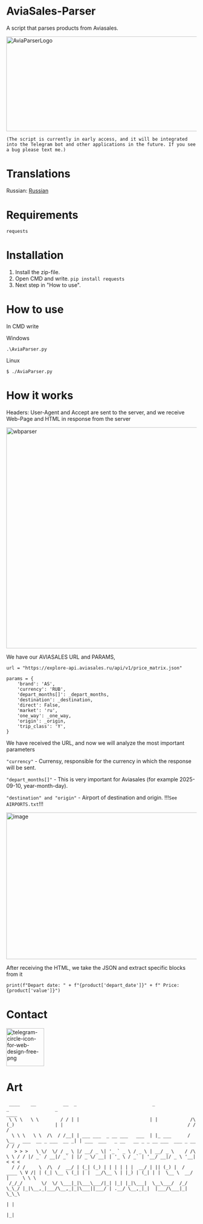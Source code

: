 # AviaSales-Parser
A script that parses products from Aviasales.

<img width="1211" height="250" alt="AviaParserLogo" src="https://github.com/user-attachments/assets/a4919fba-6049-4b53-9c05-985bc802ace6" />

```(The script is currently in early access, and it will be integrated into the Telegram bot and other applications in the future. If you see a bug please text me.)```

# Translations

Russian: [Russian](https://github.com/PiaPsyker918/AviaSales-Parser/tree/russian)

# Requirements 
```
requests
```

# Installation

1. Install the zip-file.
2. Open CMD and write.
```pip install requests```
3. Next step in "How to use".

# How to use

In CMD write 

Windows

```
.\AviaParser.py
```

Linux

```
$ ./AviaParser.py
```

# How it works

Headers: User-Agent and Accept are sent to the server, and we receive Web-Page and HTML in response from the server

<img width="1482" height="583" alt="wbparser" src="https://github.com/user-attachments/assets/e95e2cc4-d6da-4bcb-90b8-92f991931ca7" />

We have our AVIASALES URL and PARAMS,

```
url = "https://explore-api.aviasales.ru/api/v1/price_matrix.json"

params = {
    'brand': 'AS',
    'currency': 'RUB',
    'depart_months[]': _depart_months,
    'destination': _destination,
    'direct': False,
    'market': 'ru',
    'one_way': _one_way,
    'origin': _origin,
    'trip_class': 'Y',
}

```

We have received the URL, and now we will analyze the most important parameters

```"currency"``` - Currensy, responsible for the currency in which the response will be sent.

```"depart_months[]"``` - This is very important for Aviasales (for example 2025-09-10, year-month-day).

```"destination" and "origin"``` - Airport of destination and origin. !!!```See AIRPORTS.txt```!!!


<img width="727" height="387" alt="image" src="https://github.com/user-attachments/assets/5004887c-aefa-4149-9805-04cd17fa5b2a" />

After receiving the HTML, we take the JSON and extract specific blocks from it

```
print(f"Depart date: " + f"{product['depart_date']}" + f" Price: {product['value']}")
```

# Contact

[<img width="100" height="100" alt="telegram-circle-icon-for-web-design-free-png" src="https://github.com/user-attachments/assets/1e4c0cb3-a856-417b-86d1-29354b2d92a8" />](https://t.me/Girlanda228)

# Art

```
 ____    __          __  _                            _                       _                 _                                                ____
 \ \ \   \ \        / / | |                          | |            /\       (_)               | |                                              / / /
  \ \ \   \ \  /\  / /__| | ___ ___  _ __ ___   ___  | |_ ___      /  \__   ___  __ _ ___  __ _| | ___  ___   _ __   __ _ _ __ ___  ___ _ __   / / / 
   > > >   \ \/  \/ / _ \ |/ __/ _ \| '_ ` _ \ / _ \ | __/ _ \    / /\ \ \ / / |/ _` / __|/ _` | |/ _ \/ __| | '_ \ / _` | '__/ __|/ _ \ '__| < < <  
  / / /     \  /\  /  __/ | (_| (_) | | | | | |  __/ | || (_) |  / ____ \ V /| | (_| \__ \ (_| | |  __/\__ \ | |_) | (_| | |  \__ \  __/ |     \ \ \ 
 /_/_/       \/  \/ \___|_|\___\___/|_| |_| |_|\___|  \__\___/  /_/    \_\_/ |_|\__,_|___/\__,_|_|\___||___/ | .__/ \__,_|_|  |___/\___|_|      \_\_\
                                                                                                             | |                                     
                                                                                                             |_|     
```
